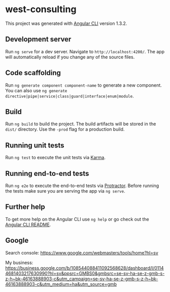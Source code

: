 # west-consulting

This project was generated with [Angular CLI](https://github.com/angular/angular-cli) version 1.3.2.

## Development server

Run `ng serve` for a dev server. Navigate to `http://localhost:4200/`. The app will automatically reload if you change any of the source files.

## Code scaffolding

Run `ng generate component component-name` to generate a new component. You can also use `ng generate directive|pipe|service|class|guard|interface|enum|module`.

## Build

Run `ng build` to build the project. The build artifacts will be stored in the `dist/` directory. Use the `-prod` flag for a production build.

## Running unit tests

Run `ng test` to execute the unit tests via [Karma](https://karma-runner.github.io).

## Running end-to-end tests

Run `ng e2e` to execute the end-to-end tests via [Protractor](http://www.protractortest.org/).
Before running the tests make sure you are serving the app via `ng serve`.

## Further help

To get more help on the Angular CLI use `ng help` or go check out the [Angular CLI README](https://github.com/angular/angular-cli/blob/master/README.md).

## Google
Search console: https://www.google.com/webmasters/tools/home?hl=sv

My business: https://business.google.com/b/108544088411092568628/dashboard/l/01144681403217630990?hl=sv&ppsrc=GMBS0&gmbsrc=se-sv-ha-se-z-gmb-s-z-h~bk-46163888903-c&utm_campaign=se-sv-ha-se-z-gmb-s-z-h~bk-46163888903-c&utm_medium=ha&utm_source=gmb
